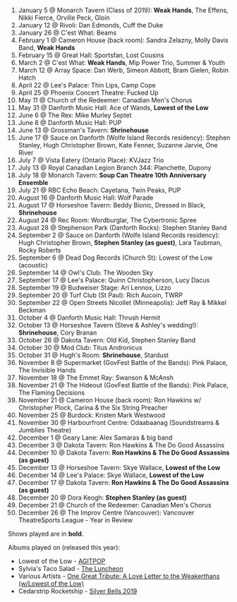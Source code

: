 1. January 5 @ Monarch Tavern (Class of 2019): **Weak Hands**, The Effens, Nikki Fierce, Orville Peck, Gloin
1. January 12 @ Rivoli: Dan Edmonds, Cuff the Duke
1. January 26 @ C'est What: Beams
1. February 1 @ Cameron House (back room): Sandra Zelazny, Molly Davis Band, **Weak Hands**
1. February 15 @ Great Hall: Sportsfan, Lost Cousins
1. March 2 @ C'est What: **Weak Hands**, Mip Power Trio, Summer & Youth
1. March 12 @ Array Space: Dan Werb, Simeon Abbott, Bram Gielen, Robin Hatch
1. April 22 @ Lee's Palace: Thin Lips, Camp Cope
1. April 25 @ Phoenix Concert Theatre: Fucked Up
1. May 11 @ Church of the Redeemer: Canadian Men's Chorus
1. May 31 @ Danforth Music Hall: Ace of Wands, **Lowest of the Low**
1. June 6 @ The Rex: Mike Murley Septet
1. June 8 @ Danforth Music Hall: PUP
1. June 13 @ Grossman's Tavern: **Shrinehouse**
1. June 17 @ Sauce on Danforth (Wolfe Island Records residency): Stephen Stanley, Hugh Christopher Brown, Kate Fenner, Suzanne Jarvie, One River
1. July 7 @ Vista Eatery (Ontario Place): KVJazz Trio
1. July 13 @ Royal Canadian Legion Branch 344: Planchette, Dupony
1. July 18 @ Monarch Tavern: **Soup Can Theatre 10th Anniversary Ensemble**
1. July 21 @ RBC Echo Beach: Cayetana, Twin Peaks, PUP
1. August 16 @ Danforth Music Hall: Wolf Parade
1. August 17 @ Horseshoe Tavern: Beddy Bionic, Dressed in Black, **Shrinehouse**
1. August 24 @ Rec Room: Wordburglar, The Cybertronic Spree
1. August 28 @ Stephenson Park (Danforth Rocks): Stephen Stanley Band
1. September 2 @ Sauce on Danforth (Wolfe Island Records residency): Hugh Christopher Brown, **Stephen Stanley (as guest)**, Lara Taubman, Rocky Roberts
1. September 6 @ Dead Dog Records (Church St): Lowest of the Low (acoustic)
1. September 14 @ Owl's Club: The Wooden Sky
1. September 17 @ Lee's Palace: Quinn Christopherson, Lucy Dacus
1. September 19 @ Budweiser Stage: Ari Lennox, Lizzo
1. September 20 @ Turf Club (St Paul): Rich Aucoin, TWRP
1. September 22 @ Open Streets Nicollet (Minneapolis): Jeff Ray & Mikkel Beckman
1. October 4 @ Danforth Music Hall: Thrush Hermit
1. October 13 @ Horseshoe Tavern (Steve & Ashley's wedding!): **Shrinehouse**, Cory Branan
1. October 26 @ Dakota Tavern: Old Kid, Stephen Stanley Band
1. October 30 @ Mod Club: Titus Andronicus
1. October 31 @ Hugh's Room: **Shrinehouse**, Stardust
1. November 8 @ Supermarket (GovFest Battle of the Bands): Pink Palace, The Invisible Hands
1. November 18 @ The Emmet Ray: Swanson & McAnsh
1. November 21 @ The Hideout (GovFest Battle of the Bands): Pink Palace, The Flaming Decisions
1. November 21 @ Cameron House (back room): Ron Hawkins w/ Christopher Plock, Carina & the Six String Preacher
1. November 25 @ Burdock: Kristen Mark Westwood
1. November 30 @ Harbourfront Centre: Odaabaanag (Soundstreams & Jumblies Theatre)
1. December 1 @ Geary Lane: Alex Samaras & big band
1. December 3 @ Dakota Tavern: Ron Hawkins & The Do Good Assassins
1. December 10 @ Dakota Tavern: **Ron Hawkins & The Do Good Assassins (as guest)**
1. December 13 @ Horseshoe Tavern: Skye Wallace, **Lowest of the Low**
1. December 14 @ Lee's Palace: Skye Wallace, **Lowest of the Low**
1. December 17 @ Dakota Tavern: **Ron Hawkins & The Do Good Assassins (as guest)**
1. December 20 @ Dora Keogh: **Stephen Stanley (as guest)**
1. December 21 @ Church of the Redeemer: Canadian Men's Chorus
1. December 26 @ The Improv Centre (Vancouver): Vancouver TheatreSports League - Year in Review

Shows played are in **bold**.

Albums played on (released this year):

- Lowest of the Low - [AGITPOP](https://lowestofthelow.com/music/agit-pop-release/)
- Sylvia's Taco Salad - [The Luncheon](https://bowchicawowow.bandcamp.com/releases)
- Various Artists - [One Great Tribute: A Love Letter to the Weakerthans (w/Lowest of the Low)](https://theweakerthanstribute.bandcamp.com/track/pamphleteer)
- Cedarstrip Rocketship - [Silver Bells 2019](https://cedarstriprocketship.bandcamp.com/track/silver-bells-2019)
